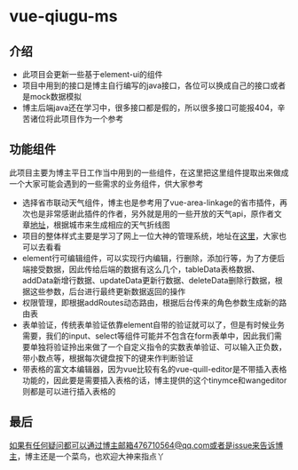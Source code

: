 # vue-qiugu-ms

## 介绍
* 此项目会更新一些基于element-ui的组件
* 项目中用到的接口是博主自行编写的java接口，各位可以换成自己的接口或者是mock数据模拟
* 博主后端java还在学习中，很多接口都是假的，所以很多接口可能报404，辛苦诸位将此项目作为一个参考

## 功能组件

<p>此项目主要为博主平日工作当中用到的一些组件，在这里把这里组件提取出来做成一个大家可能会遇到的一些需求的业务组件，供大家参考</p>

* 选择省市联动天气组件，博主也是参考用了vue-area-linkage的省市插件，再次也是非常感谢此插件的作者，另外就是用的一些开放的天气api，原作者文章[地址](https://blog.csdn.net/c__chao/article/details/78573737)，根据城市来生成相应的天气折线图
* 项目的整体样式主要是学习了网上一位大神的管理系统，地址在[这里](https://github.com/JasonBai007/vue-seed)，大家也可以去看看
* element行可编辑组件，可以实现行内编辑，行删除，添加行等，为了方便后端接受数据，因此传给后端的数据有这么几个，tableData表格数据、addData新增行数据、updateData更新行数据、deleteData删除行数据，根据这些参数，后台进行最终更新数据返回的操作
* 权限管理，即根据addRoutes动态路由，根据后台传来的角色参数生成新的路由表
* 表单验证，传统表单验证依靠element自带的验证就可以了，但是有时候业务需要，我们的input、select等组件可能并不包含在form表单中，因此我们需要单独将验证拎出来做了一个自定义指令的实数表单验证、可以输入正负数，带小数点等，根据每次键盘按下的键来作判断验证
* 带表格的富文本编辑器，因为vue比较有名的vue-quill-editor是不带插入表格功能的，因此要是需要插入表格的话，博主提供的这个tinymce和wangeditor则都是可以进行插入表格的

## 最后
如果有任何疑问都可以通过博主邮箱476710564@qq.com或者是issue来告诉博主，博主还是一个菜鸟，也欢迎大神来指点丫
